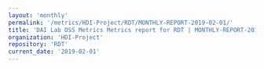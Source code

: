 ```yaml
---
layout: 'monthly'
permalink: '/metrics/HDI-Project/RDT/MONTHLY-REPORT-2019-02-01/'
title: 'DAI Lab OSS Metrics Metrics report for RDT | MONTHLY-REPORT-2019-02-01'
organization: 'HDI-Project'
repository: 'RDT'
current_date: '2019-02-01'
---
```

